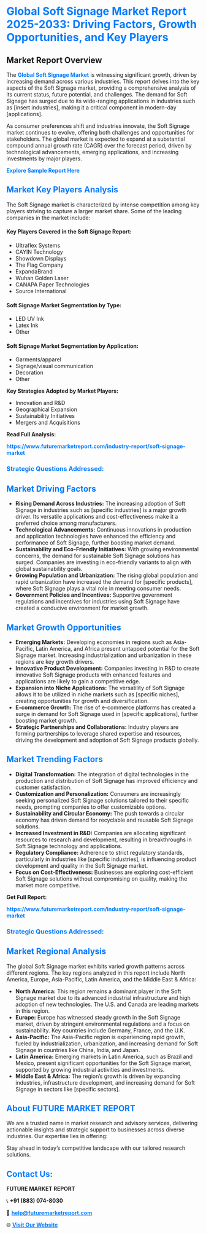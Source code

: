 <h1 style="color: #007BFF;">Global Soft Signage Market Report 2025-2033: Driving Factors, Growth Opportunities, and Key Players</h1>

<section id="overview">
<h2>Market Report Overview</h2>
<p>The <a href="https://www.futuremarketreport.com/industry-report/soft-signage-market" style="color: #007BFF; text-decoration: none;"><strong>Global Soft Signage Market</strong></a> is witnessing significant growth, driven by increasing demand across various industries. This report delves into the key aspects of the Soft Signage market, providing a comprehensive analysis of its current status, future potential, and challenges. The demand for Soft Signage has surged due to its wide-ranging applications in industries such as [insert industries], making it a critical component in modern-day [applications].</p>
<p>As consumer preferences shift and industries innovate, the Soft Signage market continues to evolve, offering both challenges and opportunities for stakeholders. The global market is expected to expand at a substantial compound annual growth rate (CAGR) over the forecast period, driven by technological advancements, emerging applications, and increasing investments by major players.</p>
</section>

<section id="overview">
<p><a href="https://www.futuremarketreport.com/request-sample/reportId=79687" style="color: #007BFF; text-decoration: none;"><strong>Explore Sample Report Here</strong></a></p>
</section>

<section id="key-players">
<h2 style="color: #007BFF;">Market Key Players Analysis</h2>
<p>The Soft Signage market is characterized by intense competition among key players striving to capture a larger market share. Some of the leading companies in the market include:</p>
<h4>Key Players Covered in the Soft Signage Report:</h4>
<ul><li>Ultraflex Systems</li><li>CAYIN Technology</li><li>Showdown Displays</li><li>The Flag Company</li><li>ExpandaBrand</li><li>Wuhan Golden Laser</li><li>CANAPA Paper Technologies</li><li>Source International</li></ul>
<h4>Soft Signage Market Segmentation by Type:</h4>
<ul><li>LED UV Ink</li><li>Latex Ink</li><li>Other</li></ul>

<h4>Soft Signage Market Segmentation by Application:</h4>
<ul><li>Garments/apparel</li><li>Signage/visual communication</li><li>Decoration</li><li>Other</li></ul>
<p><strong>Key Strategies Adopted by Market Players:</strong></p>
<ul>
<li>Innovation and R&D</li>
<li>Geographical Expansion</li>
<li>Sustainability Initiatives</li>
<li>Mergers and Acquisitions</li>
</ul>
</section>

<section>
<p><strong>Read Full Analysis: </strong></p><a href="https://www.futuremarketreport.com/industry-report/soft-signage-market" style="color: #007BFF; text-decoration: none;"><strong>https://www.futuremarketreport.com/industry-report/soft-signage-market</strong></a>
<h3 style="color: #007BFF;">Strategic Questions Addressed:</h3>
</section>

<section id="driving-factors">
<h2 style="color: #007BFF;">Market Driving Factors</h2>
<ul>
<li><strong>Rising Demand Across Industries:</strong> The increasing adoption of Soft Signage in industries such as [specific industries] is a major growth driver. Its versatile applications and cost-effectiveness make it a preferred choice among manufacturers.</li>
<li><strong>Technological Advancements:</strong> Continuous innovations in production and application technologies have enhanced the efficiency and performance of Soft Signage, further boosting market demand.</li>
<li><strong>Sustainability and Eco-Friendly Initiatives:</strong> With growing environmental concerns, the demand for sustainable Soft Signage solutions has surged. Companies are investing in eco-friendly variants to align with global sustainability goals.</li>
<li><strong>Growing Population and Urbanization:</strong> The rising global population and rapid urbanization have increased the demand for [specific products], where Soft Signage plays a vital role in meeting consumer needs.</li>
<li><strong>Government Policies and Incentives:</strong> Supportive government regulations and incentives for industries using Soft Signage have created a conducive environment for market growth.</li>
</ul>
</section>

<section id="growth-opportunities">
<h2 style="color: #007BFF;">Market Growth Opportunities</h2>
<ul>
<li><strong>Emerging Markets:</strong> Developing economies in regions such as Asia-Pacific, Latin America, and Africa present untapped potential for the Soft Signage market. Increasing industrialization and urbanization in these regions are key growth drivers.</li>
<li><strong>Innovative Product Development:</strong> Companies investing in R&D to create innovative Soft Signage products with enhanced features and applications are likely to gain a competitive edge.</li>
<li><strong>Expansion into Niche Applications:</strong> The versatility of Soft Signage allows it to be utilized in niche markets such as [specific niches], creating opportunities for growth and diversification.</li>
<li><strong>E-commerce Growth:</strong> The rise of e-commerce platforms has created a surge in demand for Soft Signage used in [specific applications], further boosting market growth.</li>
<li><strong>Strategic Partnerships and Collaborations:</strong> Industry players are forming partnerships to leverage shared expertise and resources, driving the development and adoption of Soft Signage products globally.</li>
</ul>
</section>

<section id="trending-factors">
<h2 style="color: #007BFF;">Market Trending Factors</h2>
<ul>
<li><strong>Digital Transformation:</strong> The integration of digital technologies in the production and distribution of Soft Signage has improved efficiency and customer satisfaction.</li>
<li><strong>Customization and Personalization:</strong> Consumers are increasingly seeking personalized Soft Signage solutions tailored to their specific needs, prompting companies to offer customizable options.</li>
<li><strong>Sustainability and Circular Economy:</strong> The push towards a circular economy has driven demand for recyclable and reusable Soft Signage solutions.</li>
<li><strong>Increased Investment in R&D:</strong> Companies are allocating significant resources to research and development, resulting in breakthroughs in Soft Signage technology and applications.</li>
<li><strong>Regulatory Compliance:</strong> Adherence to strict regulatory standards, particularly in industries like [specific industries], is influencing product development and quality in the Soft Signage market.</li>
<li><strong>Focus on Cost-Effectiveness:</strong> Businesses are exploring cost-efficient Soft Signage solutions without compromising on quality, making the market more competitive.</li>
</ul>
</section>

<section>
<p><strong>Get Full Report: </strong></p><a href="https://www.futuremarketreport.com/industry-report/soft-signage-market" style="color: #007BFF; text-decoration: none;"><strong>https://www.futuremarketreport.com/industry-report/soft-signage-market</strong></a>
<h3 style="color: #007BFF;">Strategic Questions Addressed:</h3>
</section>


<section id="regional-analysis">
<h2 style="color: #007BFF;">Market Regional Analysis</h2>
<p>The global Soft Signage market exhibits varied growth patterns across different regions. The key regions analyzed in this report include North America, Europe, Asia-Pacific, Latin America, and the Middle East & Africa:</p>
<ul>
<li><strong>North America:</strong> This region remains a dominant player in the Soft Signage market due to its advanced industrial infrastructure and high adoption of new technologies. The U.S. and Canada are leading markets in this region.</li>
<li><strong>Europe:</strong> Europe has witnessed steady growth in the Soft Signage market, driven by stringent environmental regulations and a focus on sustainability. Key countries include Germany, France, and the U.K.</li>
<li><strong>Asia-Pacific:</strong> The Asia-Pacific region is experiencing rapid growth, fueled by industrialization, urbanization, and increasing demand for Soft Signage in countries like China, India, and Japan.</li>
<li><strong>Latin America:</strong> Emerging markets in Latin America, such as Brazil and Mexico, present significant opportunities for the Soft Signage market, supported by growing industrial activities and investments.</li>
<li><strong>Middle East & Africa:</strong> The region’s growth is driven by expanding industries, infrastructure development, and increasing demand for Soft Signage in sectors like [specific sectors].</li>
</ul>
</section>

<footer>
<h2 style="color: #007BFF;">About FUTURE MARKET REPORT</h2>
<p>We are a trusted name in market research and advisory services, delivering actionable insights and strategic support to businesses across diverse industries. Our expertise lies in offering:</p>

<p>Stay ahead in today’s competitive landscape with our tailored research solutions.</p>

<h2 style="color: #007BFF;">Contact Us:</h2>
<p><strong>FUTURE MARKET REPORT</strong></p>
<p>📞 <strong>+91 (883) 074-8030</strong></p>
<p>📧 <strong><a href="mailto:help@futuremarketreport.com" style="color: #007BFF;">help@futuremarketreport.com</a></strong></p>
<p>🌐 <strong><a href="https://www.futuremarketreport.com/" style="color: #007BFF;">Visit Our Website</a></strong></p>
</footer>